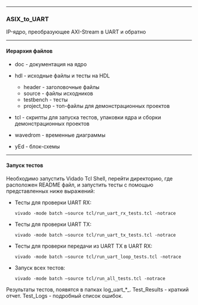 ------

### ASIX_to_UART

IP-ядро, преобразующее AXI-Stream в UART и обратно

------

#### Иерархия файлов

- doc - документация на ядро
- hdl - исходные файлы и тесты на HDL
  - header - заголовочные файлы
  - source - файлы исходников
  - testbench - тесты
  - project_top - топ-файлы для демонстрационных проектов

- tcl - скрипты для запуска тестов, упаковки ядра и сборки демонстрационных проектов
- wavedrom - временные диаграммы
- yEd - блок-схемы

------

#### Запуск тестов

Необходимо запустить Vidado Tcl Shell, перейти директорию, где расположен README файл, и запустить тесты с помощью представленных ниже выражений:

- Тесты для проверки UART RX: 

  ```
  vivado -mode batch –source tcl/run_uart_rx_tests.tcl -notrace
  ```

- Тесты для проверки UART TX: 

  ```
  vivado -mode batch –source tcl/run_uart_tx_tests.tcl -notrace
  ```


- Тесты для проверки передачи из UART TX в UART RX: 

  ```
  vivado -mode batch –source tcl/run_uart_loop_tests.tcl -notrace
  ```


- Запуск всех тестов: 


  ```
  vivado -mode batch –source tcl/run_all_tests.tcl -notrace
  ```

Результаты тестов, появятся в папках log_uart_*_.  Test_Results - краткий отчет. Test_Logs - подробный список ошибок.